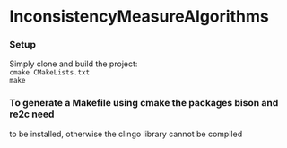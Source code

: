 # InconsistencyMeasureAlgorithms
### Setup
Simply clone and build the project:
<br> ```cmake CMakeLists.txt```
<br> ```make```


### To generate a Makefile using cmake the packages bison and re2c need
to be installed, otherwise the clingo library cannot be compiled
